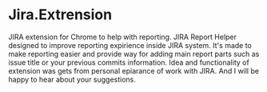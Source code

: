 # Jira.Extrension
JIRA extension for Chrome to help with reporting.
JIRA Report Helper designed to improve reporting expirience inside JIRA system. It's made to make reporting easier and provide way for adding main report parts such as issue title or your previous commits information.
Idea and functionality of extension was gets from personal epiarance of work with JIRA. And I will be happy to hear about your suggestions.
